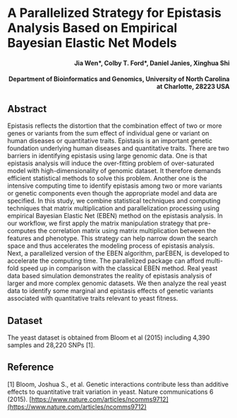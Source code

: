 # A Parallelized Strategy for Epistasis Analysis Based on Empirical Bayesian Elastic Net Models

<h4 align = "right">Jia Wen*, Colby T. Ford*, Daniel Janies, Xinghua Shi</h4>
<h4 align = "right">Department of Bioinformatics and Genomics, University of North Carolina at Charlotte, 28223 USA</h4>

## Abstract

Epistasis reflects the distortion that the combination effect of two or more genes or variants from the sum effect of individual gene or variant on human diseases or quantitative traits. Epistasis is an important genetic foundation underlying human diseases and quantitative traits. There are two barriers in identifying epistasis using large genomic data. One is that epistasis analysis will induce the over-fitting problem of over-saturated model with high-dimensionality of genomic dataset. It therefore demands efficient statistical methods to solve this problem. 
Another one is the intensive computing time to identify epistasis among two or more variants or genetic components even though the appropriate model and data are specified. In this study, we combine statistical techniques and computing techniques that matrix multiplication and parallelization processing using empirical Bayesian Elastic Net (EBEN) method on the epistasis analysis. In our workflow, we first apply the matrix manipulation strategy that pre-computes the correlation matrix using matrix multiplication between the features and phenotype. This strategy can help narrow down the search space and thus accelerates the modeling process of epistasis analysis. Next, a parallelized version of the EBEN algorithm, parEBEN, is developed to accelerate the computing time. The parallelized package can afford multi-fold speed up in comparison with the classical EBEN method. Real yeast data based simulation demonstrates the reality of epistasis analysis of larger and more complex genomic datasets. We then analyze the real yeast data to identify some marginal and epistasis effects of genetic variants associated with quantitative traits relevant to yeast fitness.  


## Dataset

The yeast dataset is obtained from Bloom et al (2015) including 4,390 samples and 28,220 SNPs [1].


## Reference

[1] Bloom, Joshua S., et al. Genetic interactions contribute less than additive effects to quantitative trait variation in yeast. Nature communications 6 (2015). [https://www.nature.com/articles/ncomms9712](https://www.nature.com/articles/ncomms9712)
